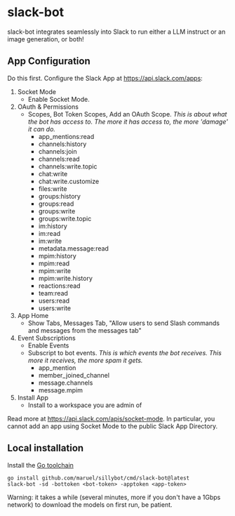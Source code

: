 # slack-bot

slack-bot integrates seamlessly into Slack to run either a LLM instruct or an
image generation, or both!


## App Configuration

Do this first. Configure the Slack App at https://api.slack.com/apps:

1. Socket Mode
    - Enable Socket Mode.
2. OAuth & Permissions
    - Scopes, Bot Token Scopes, Add an OAuth Scope. _This is about what the bot
      has access to. The more it has access to, the more 'damage' it can do._
        - app_mentions:read
        - channels:history
        - channels:join
        - channels:read
        - channels:write.topic
        - chat:write
        - chat:write.customize
        - files:write
        - groups:history
        - groups:read
        - groups:write
        - groups:write.topic
        - im:history
        - im:read
        - im:write
        - metadata.message:read
        - mpim:history
        - mpim:read
        - mpim:write
        - mpim:write.history
        - reactions:read
        - team:read
        - users:read
        - users:write
3. App Home
    - Show Tabs, Messages Tab, "Allow users to send Slash commands and messages
      from the messages tab"
4. Event Subscriptions
    - Enable Events
    - Subscript to bot events. _This is which events the bot receives. This more
      it receives, the more spam it gets._
        - app_mention
        - member_joined_channel
        - message.channels
        - message.mpim
5. Install App
    - Install to a workspace you are admin of

Read more at https://api.slack.com/apis/socket-mode. In particular, you cannot
add an app using Socket Mode to the public Slack App Directory.



## Local installation

Install the [Go toolchain](https://go.dev/dl/)

```
go install github.com/maruel/sillybot/cmd/slack-bot@latest
slack-bot -sd -bottoken <bot-token> -apptoken <app-token>
```

Warning: it takes a while (several minutes, more if you don't have a 1Gbps
network) to download the models on first run, be patient.
